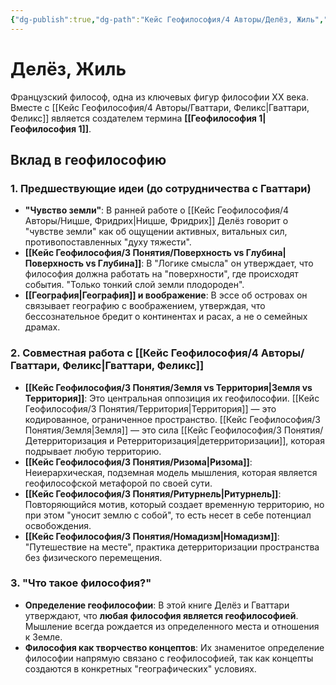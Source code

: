 ```yaml
---
{"dg-publish":true,"dg-path":"Кейс Геофилософия/4 Авторы/Делёз, Жиль","permalink":"/kejs-geofilosofiya/4-avtory/delyoz-zhil/","dgShowLocalGraph":true}
---
```


# Делёз, Жиль

Французский философ, одна из ключевых фигур философии XX века. Вместе с [[Кейс Геофилософия/4 Авторы/Гваттари, Феликс\|Гваттари, Феликс]] является создателем термина **[[Геофилософия 1\|Геофилософия 1]]**.

## Вклад в геофилософию

### 1. Предшествующие идеи (до сотрудничества с Гваттари)
- **"Чувство земли"**: В ранней работе о [[Кейс Геофилософия/4 Авторы/Ницше, Фридрих\|Ницше, Фридрих]] Делёз говорит о "чувстве земли" как об ощущении активных, витальных сил, противопоставленных "духу тяжести".
- **[[Кейс Геофилософия/3 Понятия/Поверхность vs Глубина\|Поверхность vs Глубина]]**: В "Логике смысла" он утверждает, что философия должна работать на "поверхности", где происходят события. "Только тонкий слой земли плодороден".
- **[[География\|География]] и воображение**: В эссе об островах он связывает географию с воображением, утверждая, что бессознательное бредит о континентах и расах, а не о семейных драмах.

### 2. Совместная работа с [[Кейс Геофилософия/4 Авторы/Гваттари, Феликс\|Гваттари, Феликс]]
- **[[Кейс Геофилософия/3 Понятия/Земля vs Территория\|Земля vs Территория]]**: Это центральная оппозиция их геофилософии. [[Кейс Геофилософия/3 Понятия/Территория\|Территория]] — это кодированное, ограниченное пространство. [[Кейс Геофилософия/3 Понятия/Земля\|Земля]] — это сила [[Кейс Геофилософия/3 Понятия/Детерриторизация и Ретерриторизация\|детерриторизации]], которая подрывает любую территорию.
- **[[Кейс Геофилософия/3 Понятия/Ризома\|Ризома]]**: Неиерархическая, подземная модель мышления, которая является геофилософской метафорой по своей сути.
- **[[Кейс Геофилософия/3 Понятия/Ритурнель\|Ритурнель]]**: Повторяющийся мотив, который создает временную территорию, но при этом "уносит землю с собой", то есть несет в себе потенциал освобождения.
- **[[Кейс Геофилософия/3 Понятия/Номадизм\|Номадизм]]**: "Путешествие на месте", практика детерриторизации пространства без физического перемещения.

### 3. "Что такое философия?"
- **Определение геофилософии**: В этой книге Делёз и Гваттари утверждают, что **любая философия является геофилософией**. Мышление всегда рождается из определенного места и отношения к Земле.
- **Философия как творчество концептов**: Их знаменитое определение философии напрямую связано с геофилософией, так как концепты создаются в конкретных "географических" условиях.